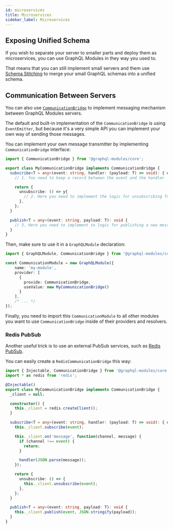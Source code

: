 ```yaml
---
id: microservices
title: Microservices
sidebar_label: Microservices
---
```


## Exposing Unified Schema

If you wish to separate your server to smaller parts and deploy them as microservices, you can use GraphQL Modules in they way you used to.

That means that you can still implement small servers and them use [Schema Stitching](https://www.apollographql.com/docs/graphql-tools/schema-stitching.html) to merge your small GraphQL schemas into a unified schema.

## Communication Between Servers

You can also use [`CommunicationBridge`](/TODO) to implement messaging mechanism between GraphQL Modules servers.

The default and built-in implementation of the `CommunicationBridge` is using `EventEmitter`, but because it's a very simple API you can implement your own way of sending those messages.

You can implement your own message transmitter by implementing `CommunicationBridge` interface:

```typescript
import { CommunicationBridge } from '@graphql-modules/core';

export class MyCommunicationBridge implements CommunicationBridge {
  subscribe<T = any>(event: string, handler: (payload: T) => void): { unsubscribe: () => void } {
    // 1. You need to keep a record between the event and the handler

    return {
      unsubscribe: () => y{
        // 2. Here you need to implement the logic for unsubscribing for the event
      },
    };
  }

  publish<T = any>(event: string, payload: T): void {
    // 3. Here you need to implement to logic for publishing a new message
  }
}
```

Then, make sure to use it in a `GraphQLModule` declaration:

```typescript
import { GraphQLModule, CommunicationBridge } from '@graphql-modules/core';

const CommunicationModule = new GraphQLModule({
    name: 'my-module',
    provider: [
      {
        provide: CommunicationBridge,
        useValue: new MyCommunicationBridge()
      }
    ],
    /* ... */
});
```

Finally, you need to import this `CommunicationModule` to all other modules you want to use `CommunicationBridge` inside of their providers and resolvers.

### Redis PubSub

Another useful trick is to use an external PubSub services, such as [Redis PubSub](https://redis.io/topics/pubsub).

You can easily create a `RedisCommunicationBridge` this way:

```typescript
import { Injectable, CommunicationBridge } from '@graphql-modules/core';
import * as redis from 'redis';

@Injectable()
export class MyCommunicationBridge implements CommunicationBridge {
  _client = null;

  constructor() {
    this._client = redis.createClient();
  }

  subscribe<T = any>(event: string, handler: (payload: T) => void): { unsubscribe: () => void } {
    this._client.subscribe(event);

    this._client.on('message', function(channel, message) {
      if (channel !== event) {
        return;
      }

      handler(JSON.parse(message));
    });

    return {
      unsubscribe: () => {
        this._client.unsubscribe(event);
      },
    };
  }

  publish<T = any>(event: string, payload: T): void {
    this._client.publish(event, JSON.stringify(payload));
  }
}
```
